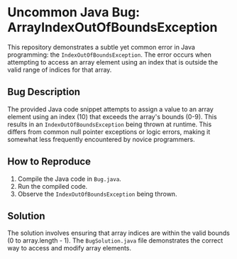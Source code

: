 # Uncommon Java Bug: ArrayIndexOutOfBoundsException

This repository demonstrates a subtle yet common error in Java programming: the `IndexOutOfBoundsException`. The error occurs when attempting to access an array element using an index that is outside the valid range of indices for that array.

## Bug Description
The provided Java code snippet attempts to assign a value to an array element using an index (10) that exceeds the array's bounds (0-9). This results in an `IndexOutOfBoundsException` being thrown at runtime.  This differs from common null pointer exceptions or logic errors, making it somewhat less frequently encountered by novice programmers.

## How to Reproduce
1. Compile the Java code in `Bug.java`.
2. Run the compiled code.
3. Observe the `IndexOutOfBoundsException` being thrown.

## Solution
The solution involves ensuring that array indices are within the valid bounds (0 to array.length - 1).  The `BugSolution.java` file demonstrates the correct way to access and modify array elements. 
